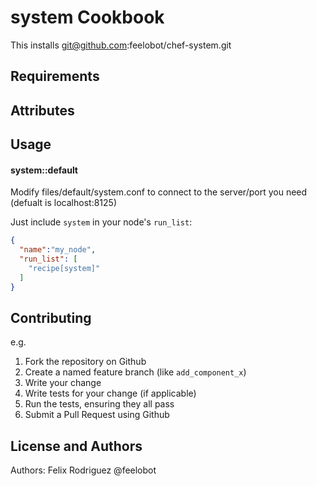 system Cookbook
===============
This installs git@github.com:feelobot/chef-system.git

Requirements
------------

Attributes
----------

Usage
-----
#### system::default
Modify files/default/system.conf to connect to the server/port you need (defualt is localhost:8125)

Just include `system` in your node's `run_list`:

```json
{
  "name":"my_node",
  "run_list": [
    "recipe[system]"
  ]
}
```

Contributing
------------
e.g.
1. Fork the repository on Github
2. Create a named feature branch (like `add_component_x`)
3. Write your change
4. Write tests for your change (if applicable)
5. Run the tests, ensuring they all pass
6. Submit a Pull Request using Github

License and Authors
-------------------
Authors: Felix Rodriguez @feelobot
